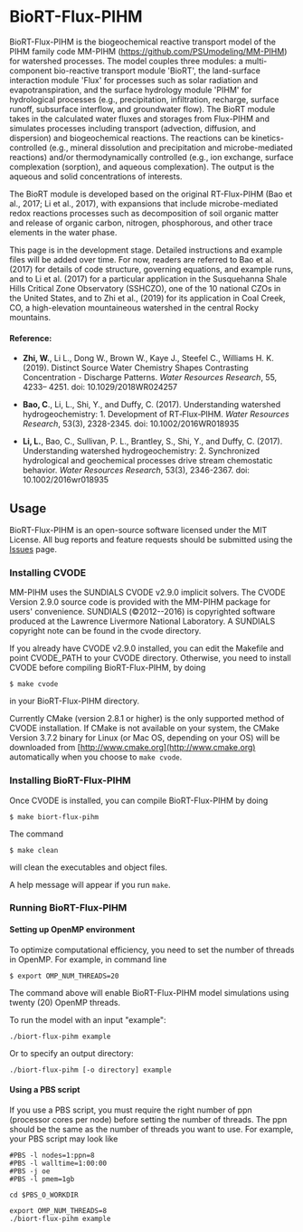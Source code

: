 # BioRT-Flux-PIHM
BioRT-Flux-PIHM is the biogeochemical reactive transport model of the PIHM family code MM-PIHM (https://github.com/PSUmodeling/MM-PIHM) for watershed processes. The model couples three modules: a multi-component bio-reactive transport module 'BioRT', the land-surface interaction module 'Flux' for processes such as solar radiation and evapotranspiration, and the surface hydrology module 'PIHM' for hydrological processes (e.g., precipitation, infiltration, recharge, surface runoff, subsurface interflow, and groundwater flow). The BioRT module takes in the calculated water fluxes and storages from Flux-PIHM and simulates processes including transport (advection, diffusion, and dispersion) and biogeochemical reactions. The reactions can be kinetics-controlled (e.g., mineral dissolution and precipitation and microbe-mediated reactions) and/or thermodynamically controlled (e.g., ion exchange, surface complexation (sorption), and aqueous complexation). The output is the aqueous and solid concentrations of interests. 

The BioRT module is developed based on the original RT-Flux-PIHM (Bao et al., 2017; Li et al., 2017), with expansions that include microbe-mediated redox reactions processes such as decomposition of soil organic matter and release of organic carbon, nitrogen, phosphorous, and other trace elements in the water phase. 

This page is in the development stage. Detailed instructions and example files will be added over time. For now, readers are referred to Bao et al. (2017) for details of code structure, governing equations, and example runs, and to Li et al. (2017) for a particular application in the Susquehanna Shale Hills Critical Zone Observatory (SSHCZO), one of the 10 national CZOs in the United States, and to Zhi et al., (2019) for its application in Coal Creek, CO, a high-elevation mountaineous watershed in the central Rocky mountains.

#### Reference:
- **Zhi, W.**, Li L., Dong W., Brown W., Kaye J., Steefel C., Williams H. K. (2019). Distinct Source Water Chemistry Shapes Contrasting Concentration - Discharge Patterns. *Water Resources Research*, 55, 4233– 4251. doi: 10.1029/2018WR024257

- **Bao, C**., Li, L., Shi, Y., and Duffy, C. (2017). Understanding watershed hydrogeochemistry: 1. Development of RT‐Flux‐PIHM. *Water       Resources Research*, 53(3), 2328-2345. doi: 10.1002/2016WR018935

- **Li, L.**, Bao, C., Sullivan, P. L., Brantley, S., Shi, Y., and Duffy, C. (2017). Understanding watershed hydrogeochemistry: 2. Synchronized hydrological and geochemical processes drive stream chemostatic behavior. *Water Resources Research*, 53(3), 2346-2367. doi: 10.1002/2016wr018935


## Usage
BioRT-Flux-PIHM is an open-source software licensed under the MIT License.
All bug reports and feature requests should be submitted using the [Issues](https://github.com/Wei-PSU/BioRT-Flux-PIHM/issues) page.

### Installing CVODE

MM-PIHM uses the SUNDIALS CVODE v2.9.0 implicit solvers. 
The CVODE Version 2.9.0 source code is provided with the MM-PIHM package for users' convenience. 
SUNDIALS (©️2012--2016) is copyrighted software produced at the Lawrence Livermore National Laboratory. A SUNDIALS copyright note can be found in the cvode directory.

If you already have CVODE v2.9.0 installed, you can edit the Makefile and point CVODE_PATH to your CVODE directory. Otherwise, you need to install CVODE before compiling BioRT-Flux-PIHM, by doing

```shell
$ make cvode
```

in your BioRT-Flux-PIHM directory.

Currently CMake (version 2.8.1 or higher) is the only supported method of CVODE installation.
If CMake is not available on your system, the CMake Version 3.7.2 binary for Linux (or Mac OS, depending on your OS) will be downloaded from [http://www.cmake.org](http://www.cmake.org) automatically when you choose to `make cvode`.

### Installing BioRT-Flux-PIHM

Once CVODE is installed, you can compile BioRT-Flux-PIHM by doing

```shell
$ make biort-flux-pihm
```

The command

```shell
$ make clean
```

will clean the executables and object files.

A help message will appear if you run `make`.


### Running BioRT-Flux-PIHM

#### Setting up OpenMP environment

To optimize computational efficiency, you need to set the number of threads in OpenMP.
For example, in command line

```shell
$ export OMP_NUM_THREADS=20
```

The command above will enable BioRT-Flux-PIHM model simulations using twenty (20) OpenMP threads.

To run the model with an input "example":

```shell
./biort-flux-pihm example
```

Or to specify an output directory:

```shell
./biort-flux-pihm [-o directory] example
```

#### Using a PBS script
If you use a PBS script, you must require the right number of ppn (processor cores per node) before setting the number of threads.
The ppn should be the same as the number of threads you want to use.
For example, your PBS script may look like

```shell
#PBS -l nodes=1:ppn=8
#PBS -l walltime=1:00:00
#PBS -j oe
#PBS -l pmem=1gb

cd $PBS_O_WORKDIR

export OMP_NUM_THREADS=8
./biort-flux-pihm example
```
